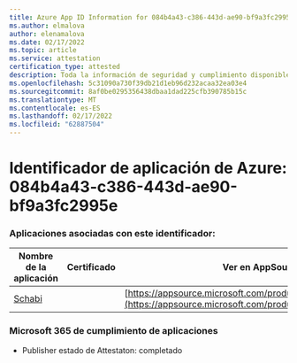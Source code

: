 ```yaml
---
title: Azure App ID Information for 084b4a43-c386-443d-ae90-bf9a3fc2995e
ms.author: elmalova
author: elenamalova
ms.date: 02/17/2022
ms.topic: article
ms.service: attestation
certification_type: attested
description: Toda la información de seguridad y cumplimiento disponible para 084b4a43-c386-443d-ae90-bf9a3fc2995e.
ms.openlocfilehash: 5c31090a730f39db21d1eb96d232acaa32ea03e4
ms.sourcegitcommit: 8af0be0295356438dbaa1dad225cfb390785b15c
ms.translationtype: MT
ms.contentlocale: es-ES
ms.lasthandoff: 02/17/2022
ms.locfileid: "62887504"
---
```

# <a name="azure-app-id-084b4a43-c386-443d-ae90-bf9a3fc2995e"></a>Identificador de aplicación de Azure: 084b4a43-c386-443d-ae90-bf9a3fc2995e


### <a name="apps-associated-with-this-id"></a>Aplicaciones asociadas con este identificador:
| **Nombre de la aplicación** | **Certificado** | **Ver en AppSource** |
|--------------|---------------|-----------------------|
| [Schabi](https://docs.microsoft.com/microsoft-365-app-certification/forward/WA200003728) |  | [https://appsource.microsoft.com/product/office/WA200003728](https://appsource.microsoft.com/product/office/WA200003728) |

### <a name="microsoft-365-app-compliance-status"></a>Microsoft 365 de cumplimiento de aplicaciones
- Publisher estado de Attestaton: completado
